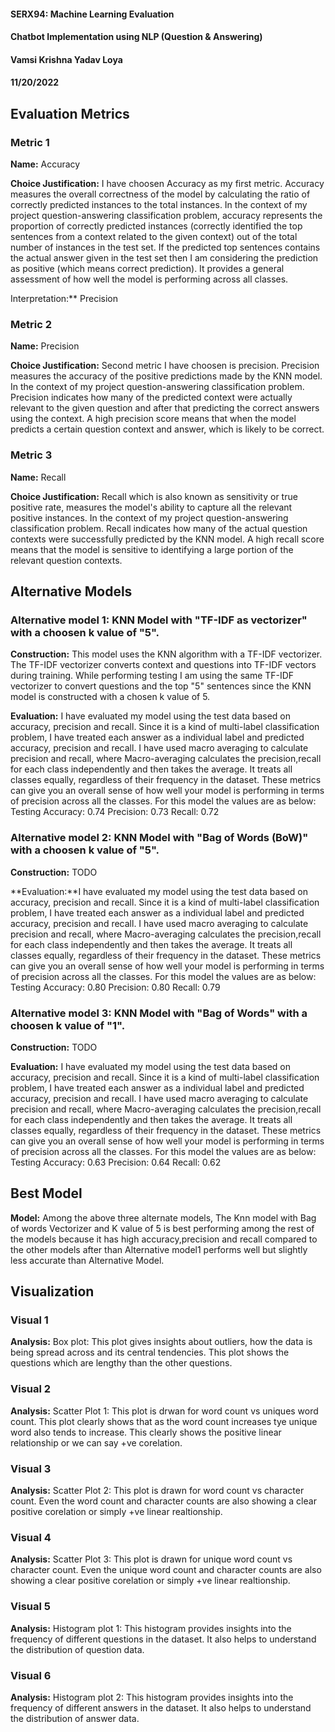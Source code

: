 #### SERX94: Machine Learning Evaluation
#### Chatbot Implementation using NLP (Question & Answering)
#### Vamsi Krishna Yadav Loya
#### 11/20/2022

## Evaluation Metrics
### Metric 1
**Name:** Accuracy

**Choice Justification:** I have choosen Accuracy as my first metric. Accuracy measures the overall correctness of the model by calculating the ratio of correctly predicted instances to the total instances. 
                          In the context of my project question-answering classification problem, accuracy represents the proportion of correctly predicted instances
                          (correctly identified the top sentences from a context related to the given context) out of the total number of instances in the test set. 
                          If the predicted top sentences contains the actual answer given in the test set then I am considering the prediction as positive (which means correct prediction).
                          It provides a general assessment of how well the model is performing across all classes.

Interpretation:** Precision

### Metric 2
**Name:** Precision

**Choice Justification:** Second metric I have choosen is precision. Precision measures the accuracy of the positive predictions made by the KNN model. 
                          In the context of my project question-answering classification problem. Precision indicates how many of the predicted context were actually relevant to the given question 
                          and after that predicting the correct answers using the context. A high precision score means that when the model predicts a certain question context and answer, which is likely to be correct.

### Metric 3
**Name:** Recall

**Choice Justification:** Recall which is also known as sensitivity or true positive rate, measures the model's ability to capture all the relevant positive instances. 
                          In the context of my project question-answering classification problem. Recall indicates how many of the actual question contexts were successfully predicted by the KNN model.
                          A high recall score means that the model is sensitive to identifying a large portion of the relevant question contexts.



## Alternative Models
### Alternative model 1: KNN Model with "TF-IDF as vectorizer" with a choosen k value of "5".
**Construction:** This model uses the KNN algorithm with a TF-IDF vectorizer.
                  The TF-IDF vectorizer converts context and questions into TF-IDF vectors during training. While performing testing I am using the same
                  TF-IDF vectorizer to convert questions and the top "5" sentences since the KNN model is constructed with a chosen k value of 5.

**Evaluation:** I have evaluated my model using the test data based on accuracy, precision and recall. Since it is a kind of multi-label classification
                problem, I have treated each answer as a individual label and predicted accuracy, precision and recall. I have used macro averaging to calculate precision and recall,
                where Macro-averaging calculates the precision,recall for each class independently and then takes the average. It treats all classes equally, regardless of their frequency in the dataset.
                These metrics can give you an overall sense of how well your model is performing in terms of precision across all the classes.
For this model the values are as below:  
Testing Accuracy: 0.74
Precision: 0.73
Recall: 0.72

### Alternative model 2: KNN Model with "Bag of Words (BoW)" with a choosen k value of "5".
**Construction:** TODO

**Evaluation:**I have evaluated my model using the test data based on accuracy, precision and recall. Since it is a kind of multi-label classification
                problem, I have treated each answer as a individual label and predicted accuracy, precision and recall. I have used macro averaging to calculate precision and recall,
                where Macro-averaging calculates the precision,recall for each class independently and then takes the average. It treats all classes equally, regardless of their frequency in the dataset.
                These metrics can give you an overall sense of how well your model is performing in terms of precision across all the classes.
For this model the values are as below: 
Testing Accuracy: 0.80
Precision: 0.80
Recall: 0.79

### Alternative model 3: KNN Model with "Bag of Words" with a choosen k value of "1".
**Construction:** TODO

**Evaluation:** I have evaluated my model using the test data based on accuracy, precision and recall. Since it is a kind of multi-label classification
                problem, I have treated each answer as a individual label and predicted accuracy, precision and recall. I have used macro averaging to calculate precision and recall,
                where Macro-averaging calculates the precision,recall for each class independently and then takes the average. It treats all classes equally, regardless of their frequency in the dataset.
                These metrics can give you an overall sense of how well your model is performing in terms of precision across all the classes.
For this model the values are as below: 
Testing Accuracy: 0.63
Precision: 0.64
Recall: 0.62

## Best Model

**Model:** Among the above three alternate models, The Knn model with Bag of words Vectorizer and K value of 5 is best performing among the rest of the models 
           because it has high accuracy,precision and recall compared to the other models after than Alternative model1 performs well but slightly 
           less accurate than Alternative Model.

## Visualization
### Visual 1
**Analysis:** 
Box plot: This plot gives insights about outliers, how the data is being spread across and its central tendencies. This plot shows the questions which are lengthy than the other questions.

### Visual 2
**Analysis:** 
Scatter Plot 1: This plot is drwan for word count vs uniques word count. This plot clearly shows that as the word count increases tye unique word also tends to increase. This clearly shows the positive linear relationship or we can say +ve corelation.

### Visual 3
**Analysis:** 
Scatter Plot 2: This plot is drawn for word count vs character count. Even the word count and character counts are also showing a clear positive corelation or simply +ve linear realtionship.

### Visual 4
**Analysis:** 
Scatter Plot 3: This plot is drawn for unique word count vs character count. Even the unique word count and character counts are also showing a clear positive corelation or simply +ve linear realtionship.

### Visual 5
**Analysis:** 
Histogram plot 1: This histogram provides insights into the frequency of different questions in the dataset. It also helps to understand the distribution of question data.

### Visual 6
**Analysis:** 
Histogram plot 2: This histogram provides insights into the frequency of different answers in the dataset. It also helps to understand the distribution of answer data.
